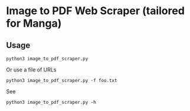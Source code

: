 # Image to PDF Web Scraper (tailored for Manga)

## Usage
```shell
python3 image_to_pdf_scraper.py
```
Or use a file of URLs
```shell
python3 image_to_pdf_scraper.py -f foo.txt
```
See
```shell
python3 image_to_pdf_scraper.py -h
```
